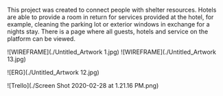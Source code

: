 This project was created to connect people with shelter resources. Hotels are able to provide a room in return for services provided at the hotel, for example, cleaning the parking lot or exterior windows in exchange for a nights stay. There is a page where all guests, hotels and service on the platform can be viewed.


![WIREFRAME](./Untitled_Artwork 1.jpg)
![WIREFRAME](./Untitled_Artwork 13.jpg)


![ERG](./Untitled_Artwork 12.jpg)

![Trello](./Screen Shot 2020-02-28 at 1.21.16 PM.png)
